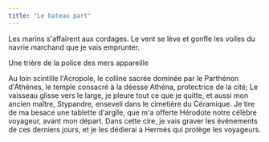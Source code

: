 ```yaml
---
title: "Le bateau part"
---
```

<?xml version="1.0" encoding="utf-8"?>
<!DOCTYPE html PUBLIC "-//W3C//DTD XHTML 1.1//EN"
  "http://www.w3.org/TR/xhtml11/DTD/xhtml11.dtd">

<html xmlns="http://www.w3.org/1999/xhtml">
<head>
  <title>Le bateau part</title>
</head>

<body>

  <p>Les marins s'affairent aux cordages. Le vent se lève et gonfle les voiles du navrie marchand que je vais emprunter.</p>
<p>Une trière de la police des mers appareille</p>
<p>Au loin scintille l'Acropole, le colline sacrée dominée par le Parthénon d'Athènes, le temple consacré à la déesse Athéna, protectrice de la cité; Le vaisseau glisse vers le large, je pleure tout ce que je quitte, et aussi mon ancien maître, Stypandre, enseveli dans le cimetière du Céramique. Je tire de ma besace une tablette d'argile, que m'a offerte Hérodote notre célèbre voyageur, avant mon départ. Dans cette cire, je vais graver les événements de ces derniers jours, et je les dédierai à Hermès qui protège les voyageurs.</p>
</body>
</html>